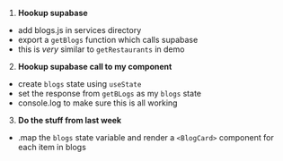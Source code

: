 1. **Hookup supabase**

- add blogs.js in services directory
- export a `getBlogs` function which calls supabase
- this is _very_ similar to `getRestaurants` in demo

2. **Hookup supabase call to my component**

- create `blogs` state using `useState`
- set the response from `getBLogs` as my `blogs` state
- console.log to make sure this is all working

3. **Do the stuff from last week**

- .map the `blogs` state variable and render a `<BlogCard>` component for each item in blogs
